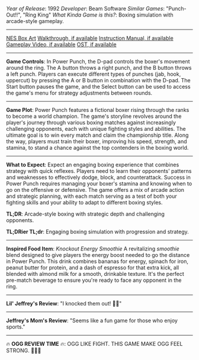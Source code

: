 *Year of Release*: 1992
*Developer*: Beam Software
*Similar Games*: "Punch-Out!!", "Ring King"
*What Kinda Game is this?*: Boxing simulation with arcade-style gameplay.

---
[NES Box Art](https://www.google.com/search?tbm=isch&q=NES+Box+Art+Power+Punch) 
[Walkthrough, if available](https://www.google.com/search?q=Walkthrough+NES+Power+Punch)
[Instruction Manual, if available](https://www.google.com/search?q=NES+Instruction+Manual+Power+Punch)
[Gameplay Video, if available](https://www.youtube.com/results?search_query=gameplay+NES+Power+Punch) 
[OST, if available](https://www.youtube.com/results?search_query=gameplay+NES+Power+Punch+OST)

- - -
**Game Controls**:
In Power Punch, the D-pad controls the boxer's movement around the ring. The A button throws a right punch, and the B button throws a left punch. Players can execute different types of punches (jab, hook, uppercut) by pressing the A or B button in combination with the D-pad. The Start button pauses the game, and the Select button can be used to access the game's menu for strategy adjustments between rounds.

- - -
**Game Plot**: 
Power Punch features a fictional boxer rising through the ranks to become a world champion. The game's storyline revolves around the player's journey through various boxing matches against increasingly challenging opponents, each with unique fighting styles and abilities. The ultimate goal is to win every match and claim the championship title. Along the way, players must train their boxer, improving his speed, strength, and stamina, to stand a chance against the top contenders in the boxing world.

- - -
**What to Expect**: 
Expect an engaging boxing experience that combines strategy with quick reflexes. Players need to learn their opponents' patterns and weaknesses to effectively dodge, block, and counterattack. Success in Power Punch requires managing your boxer's stamina and knowing when to go on the offensive or defensive. The game offers a mix of arcade action and strategic planning, with each match serving as a test of both your fighting skills and your ability to adapt to different boxing styles.

**TL;DR**:
Arcade-style boxing with strategic depth and challenging opponents.

**TL;DRier TL;dr**: 
Engaging boxing simulation with progression and strategy.

---
**Inspired Food Item**: *Knockout Energy Smoothie*
A revitalizing *smoothie* blend designed to give players the energy boost needed to go the distance in Power Punch. This drink combines bananas for energy, spinach for iron, peanut butter for protein, and a dash of espresso for that extra kick, all blended with almond milk for a smooth, drinkable texture. It's the perfect pre-match beverage to ensure you're ready to face any opponent in the ring.

---
**Lil' Jeffrey's Review**: "I knocked them out! 🥊😃"

---
**Jeffrey's Mom's Review**: "Seems like a fun game for those who enjoy sports."

---
🔥 **OGG REVIEW TIME** 🔥: OGG LIKE FIGHT. THIS GAME MAKE OGG FEEL STRONG. 🥊💪🔥